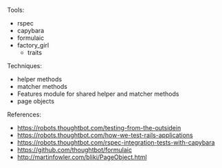 Tools:

  * rspec
  * capybara
  * formulaic
  * factory_girl
    * traits

Techniques:

  * helper methods
  * matcher methods
  * Features module for shared helper and matcher methods
  * page objects

References:

  * https://robots.thoughtbot.com/testing-from-the-outsidein
  * https://robots.thoughtbot.com/how-we-test-rails-applications
  * https://robots.thoughtbot.com/rspec-integration-tests-with-capybara
  * https://github.com/thoughtbot/formulaic
  * http://martinfowler.com/bliki/PageObject.html
